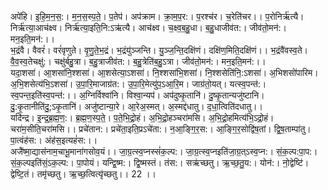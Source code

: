 

  
अपे॑हि। इ॒हि॒म॒न॒स॒:। म॒न॒स॒स्प॒ते॒। प॒तेप॑। अप॑क्राम। क्रा॒म॒प॒र:। प॒रश्च॑र। च॒रेति॑चर।। प॒रोनिर्ऋ॑त्यै। निर्ऋ॑त्या॒आच॑क्ष्व। निर्ऋ॑त्या॒इति॒नि:ऽऋ॑त्यै। आच॑क्ष्व। च॒क्ष्व॒ब॒हु॒धा। ब॒हु॒धाजीव॑त:। जीव॑तो॒मन॑:। मन॒इति॒मन॑:।।  
भ॒द्रंवै। वैवरं॑। वरं॑वृणुते। वृ॒णु॒ते॒भ॒द्रं। भ॒द्रंयु॑ञ्जन्ति। यु॒ञ्ज॒न्ति॒दक्षि॑णं। दक्षि॑ण॒मिति॒दक्षि॑णं।। भ॒द्रंवै॑वस्व॒ते। वै॒व॒स्व॒तेचक्षु॑:। चक्षु॑र्बहु॒त्रा। ब॒हु॒त्राजीव॑त:। ब॒हु॒त्रेति॑ब॒हु॒ऽत्रा। जीव॑तो॒मन॑:। मन॒इति॒मन॑:।।  
यदा॒शसा॑। आ॒शसा॑नि॒श्शसा॑। आ॒शसेत्या॒ऽशसा॑। नि॒श्शसा॑भि॒शसा॑। नि॒श्शसेति॑नि॒:ऽशसा॑। अ॒भिशसो॑पारिम। अ॒भि॒शसेत्य॑भि॒ऽशसा॑। उ॒पा॒रि॒माजाग्र॑त:। उ॒पा॒रि॒मेत्यु॑प॒ऽआ॒रि॒म। जाग्र॑तो॒यत्। यत्स्व॒पन्त॑:। स्व॒पन्त॒इति॑स्व॒पन्त॑:।। अ॒ग्निर्विश्वा॑नि। विश्वा॒न्यप॑। अप॑दुष्कृ॒तानि॑। दु॒ष्कृ॒तान्यजु॑ष्टानि। दु॒:कृ॒तानीति॑दु॒;ऽकृ॒तानि॑। अजु॑ष्टान्या॒रे। आ॒रेअ॒स्मत्। अ॒स्मद्द॑धातु। द॒धा॒त्विति॑दधातु।।  
यदि॑न्द्र। इ॒न्द्र॒ब्र॒ह्म॒ण॒:। ब्र॒ह्म॒ण॒स्प॒ते॒। प॒ते॒भि॒द्रो॒हं। अ॒भि॒द्रो॒हञ्चरा॑मसि। अ॒भि॒द्रो॒हमित्य॑भि॒ऽद्रो॒हं। चरा॑म॒सीति॒चरा॑मसि।। प्रचे॑तान:। प्रचे॑ता॒इति॒प्रऽचे॑ता:। न॒आ॒ङ्गि॒र॒स:। आ॒ङ्गि॒र॒सोद्वि॑ष॒तां। द्वि॒ष॒ताम्पा॑तु। पा॒त्वंह॑स:। अंह॑स॒इत्यहं॑स:।।  
अजै॑ष्मा॒द्यास॑नाम॒चाभू॒माना॑गसोव॒यं।। जा॒ग्र॒त्स्व॒प्नस्सं॑क॒ल्प:। जा॒ग्र॒त्स्व॒प्नइति॑जा॒ग्र॒त्ऽस्व॒प्न:। सं॒क॒ल्प:पा॒प:। सं॒क॒ल्पइति॑सं॒ऽक॒ल्प:। पा॒पोयं। यन्द्वि॒ष्म:। द्वि॒ष्मस्तं। तंस:। सऋ॑च्छतु। ऋ॒च्छ॒तु॒य:। योन॑:। नो॒द्वेष्टि॑। द्वेष्टि॒तं। तमृ॑च्छतु। ऋ॒च्छ॒त्वित्यृ॑च्छतु।। 22 ।।  
